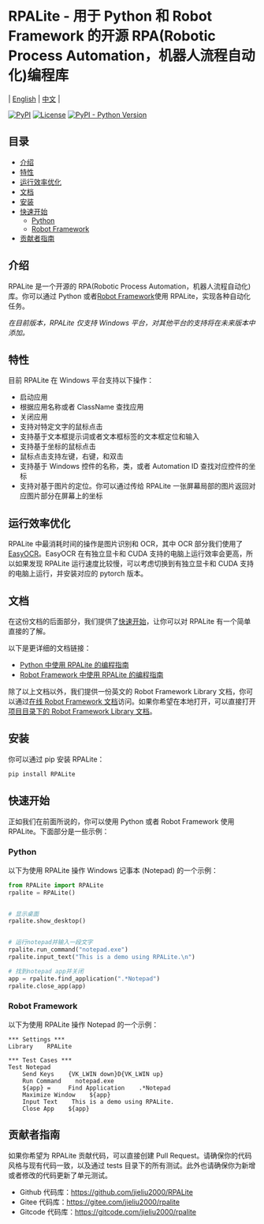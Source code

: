 # RPALite - 用于 Python 和 Robot Framework 的开源 RPA(Robotic Process Automation，机器人流程自动化)编程库

| [English](README.md) | [中文](README-zh.md) |

[![PyPI](https://img.shields.io/pypi/v/RPALite?color=blue&label=PyPI%20Package)](https://pypi.org/project/RPALite/)
[![License](https://img.shields.io/github/license/jieliu2000/RPALite)](https://github.com/jieliu2000/RPALite/blob/main/LICENSE)
[![PyPI - Python Version](https://img.shields.io/pypi/pyversions/RPALite)](https://www.python.org/downloads/)

## 目录

- [介绍](#介绍)
- [特性](#特性)
- [运行效率优化](#运行效率优化)
- [文档](#文档)
- [安装](#安装)
- [快速开始](#快速开始)
  - [Python](#python)
  - [Robot Framework](#robot-framework)
- [贡献者指南](#贡献者指南)

## 介绍

RPALite 是一个开源的 RPA(Robotic Process Automation，机器人流程自动化)库。你可以通过 Python 或者[Robot Framework](https://robotframework.org/)使用 RPALite，实现各种自动化任务。

_在目前版本，RPALite 仅支持 Windows 平台，对其他平台的支持将在未来版本中添加。_

## 特性

目前 RPALite 在 Windows 平台支持以下操作：

- 启动应用
- 根据应用名称或者 ClassName 查找应用
- 关闭应用
- 支持对特定文字的鼠标点击
- 支持基于文本框提示词或者文本框标签的文本框定位和输入
- 支持基于坐标的鼠标点击
- 鼠标点击支持左键，右键，和双击
- 支持基于 Windows 控件的名称，类，或者 Automation ID 查找对应控件的坐标
- 支持对基于图片的定位。你可以通过传给 RPALite 一张屏幕局部的图片返回对应图片部分在屏幕上的坐标

## 运行效率优化

RPALite 中最消耗时间的操作是图片识别和 OCR，其中 OCR 部分我们使用了[EasyOCR](https://github.com/JaidedAI/EasyOCR)。EasyOCR 在有独立显卡和 CUDA 支持的电脑上运行效率会更高，所以如果发现 RPALite 运行速度比较慢，可以考虑切换到有独立显卡和 CUDA 支持的电脑上运行，并安装对应的 pytorch 版本。

## 文档

在这份文档的后面部分，我们提供了[快速开始](#快速开始)，让你可以对 RPALite 有一个简单直接的了解。

以下是更详细的文档链接：

- [Python 中使用 RPALite 的编程指南](docs/zh/python/guide.md)
- [Robot Framework 中使用 RPALite 的编程指南](docs/zh/robot/guide.md)

除了以上文档以外，我们提供一份英文的 Robot Framework Library 文档，你可以通过[在线 Robot Framework 文档](https://jieliu2000.github.io/RPALite/docs/en/robot/RPALite.html)访问。如果你希望在本地打开，可以直接打开[项目目录下的 Robot Framework Library 文档](docs/en/robot/RPALite.html)。

## 安装

你可以通过 pip 安装 RPALite：

```bash
pip install RPALite
```

## 快速开始

正如我们在前面所说的，你可以使用 Python 或者 Robot Framework 使用 RPALite。下面部分是一些示例：

### Python

以下为使用 RPALite 操作 Windows 记事本 (Notepad) 的一个示例：

```python
from RPALite import RPALite
rpalite = RPALite()


# 显示桌面
rpalite.show_desktop()


# 运行notepad并输入一段文字
rpalite.run_command("notepad.exe")
rpalite.input_text("This is a demo using RPALite.\n")

# 找到notepad app并关闭
app = rpalite.find_application(".*Notepad")
rpalite.close_app(app)
```

### Robot Framework

以下为使用 RPALite 操作 Notepad 的一个示例：

```robotframework
*** Settings ***
Library    RPALite

*** Test Cases ***
Test Notepad
    Send Keys    {VK_LWIN down}D{VK_LWIN up}
    Run Command    notepad.exe
    ${app} =     Find Application    .*Notepad
    Maximize Window    ${app}
    Input Text    This is a demo using RPALite.
    Close App    ${app}

```

## 贡献者指南

如果你希望为 RPALite 贡献代码，可以直接创建 Pull Request。请确保你的代码风格与现有代码一致，以及通过 tests 目录下的所有测试。此外也请确保你为新增或者修改的代码更新了单元测试。

- Github 代码库：https://github.com/jieliu2000/RPALite
- Gitee 代码库：https://gitee.com/jieliu2000/rpalite
- Gitcode 代码库：https://gitcode.com/jieliu2000/rpalite
